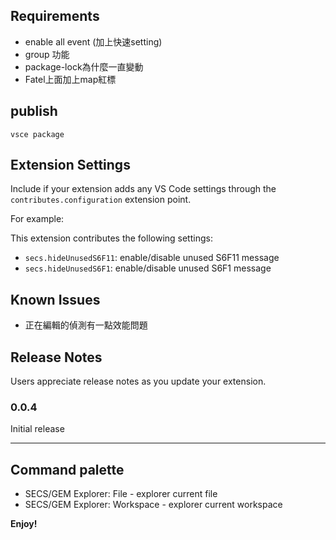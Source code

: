 ## Requirements

* enable all event (加上快速setting)
* group 功能
* package-lock為什麼一直變動
* Fatel上面加上map紅標

## publish

`vsce package`

## Extension Settings

Include if your extension adds any VS Code settings through the `contributes.configuration` extension point.

For example:

This extension contributes the following settings:

* `secs.hideUnusedS6F11`: enable/disable unused S6F11 message
* `secs.hideUnusedS6F1`: enable/disable unused S6F1 message

## Known Issues

* 正在編輯的偵測有一點效能問題

## Release Notes

Users appreciate release notes as you update your extension.

### 0.0.4

Initial release

-----------------------------------------------------------------------------------------------------------

## Command palette 

* SECS/GEM Explorer: File - explorer current file
* SECS/GEM Explorer: Workspace - explorer current workspace

**Enjoy!**
